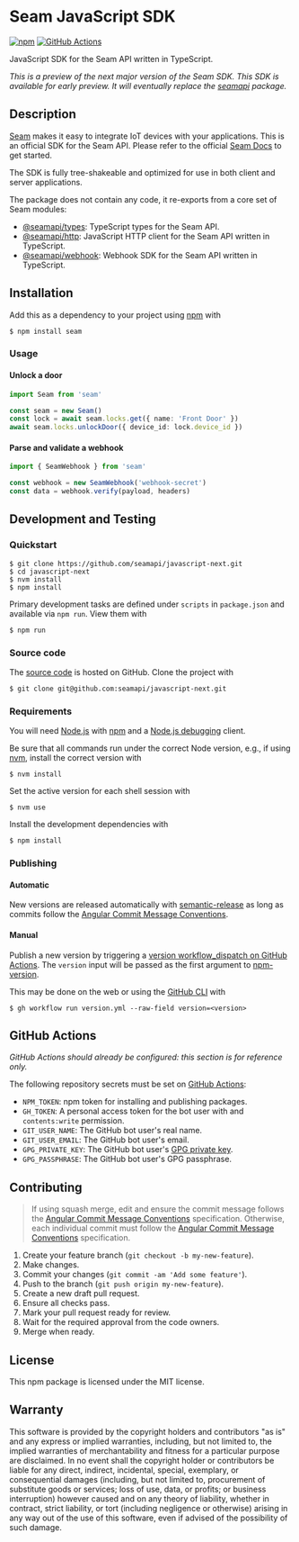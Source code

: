 # Seam JavaScript SDK

[![npm](https://img.shields.io/npm/v/seam.svg)](https://www.npmjs.com/package/seam)
[![GitHub Actions](https://github.com/seamapi/javascript-next/actions/workflows/check.yml/badge.svg)](https://github.com/seamapi/javascript-next/actions/workflows/check.yml)

JavaScript SDK for the Seam API written in TypeScript.

_This is a preview of the next major version of the Seam SDK.
This SDK is available for early preview.
It will eventually replace the [seamapi](https://github.com/seamapi/javascript/) package._

## Description

[Seam] makes it easy to integrate IoT devices with your applications.
This is an official SDK for the Seam API.
Please refer to the official [Seam Docs] to get started.

The SDK is fully tree-shakeable
and optimized for use in both client and server applications.

The package does not contain any code, it re-exports from a core set of Seam modules:

- [@seamapi/types]: TypeScript types for the Seam API.
- [@seamapi/http]: JavaScript HTTP client for the Seam API written in TypeScript.
- [@seamapi/webhook]: Webhook SDK for the Seam API written in TypeScript.

[Seam]: https://www.seam.co/
[Seam Docs]: https://docs.seam.co/latest/
[@seamapi/types]: https://github.com/seamapi/types
[@seamapi/http]: https://github.com/seamapi/javascript-http
[@seamapi/webhook]: https://github.com/seamapi/javascript-webhook

## Installation

Add this as a dependency to your project using [npm] with

```
$ npm install seam
```

[npm]: https://www.npmjs.com/

### Usage

#### Unlock a door

```ts
import Seam from 'seam'

const seam = new Seam()
const lock = await seam.locks.get({ name: 'Front Door' })
await seam.locks.unlockDoor({ device_id: lock.device_id })
```

#### Parse and validate a webhook

```ts
import { SeamWebhook } from 'seam'

const webhook = new SeamWebhook('webhook-secret')
const data = webhook.verify(payload, headers)
```

## Development and Testing

### Quickstart

```
$ git clone https://github.com/seamapi/javascript-next.git
$ cd javascript-next
$ nvm install
$ npm install
```

Primary development tasks are defined under `scripts` in `package.json`
and available via `npm run`.
View them with

```
$ npm run
```

### Source code

The [source code] is hosted on GitHub.
Clone the project with

```
$ git clone git@github.com:seamapi/javascript-next.git
```

[source code]: https://github.com/seamapi/javascript-next

### Requirements

You will need [Node.js] with [npm] and a [Node.js debugging] client.

Be sure that all commands run under the correct Node version, e.g.,
if using [nvm], install the correct version with

```
$ nvm install
```

Set the active version for each shell session with

```
$ nvm use
```

Install the development dependencies with

```
$ npm install
```

[Node.js]: https://nodejs.org/
[Node.js debugging]: https://nodejs.org/en/docs/guides/debugging-getting-started/
[npm]: https://www.npmjs.com/
[nvm]: https://github.com/creationix/nvm

### Publishing

#### Automatic

New versions are released automatically with [semantic-release]
as long as commits follow the [Angular Commit Message Conventions].

[Angular Commit Message Conventions]: https://semantic-release.gitbook.io/semantic-release/#commit-message-format
[semantic-release]: https://semantic-release.gitbook.io/

#### Manual

Publish a new version by triggering a [version workflow_dispatch on GitHub Actions].
The `version` input will be passed as the first argument to [npm-version].

This may be done on the web or using the [GitHub CLI] with

```
$ gh workflow run version.yml --raw-field version=<version>
```

[GitHub CLI]: https://cli.github.com/
[npm-version]: https://docs.npmjs.com/cli/version
[version workflow_dispatch on GitHub Actions]: https://github.com/seamapi/javascript-next/actions?query=workflow%3Aversion

## GitHub Actions

_GitHub Actions should already be configured: this section is for reference only._

The following repository secrets must be set on [GitHub Actions]:

- `NPM_TOKEN`: npm token for installing and publishing packages.
- `GH_TOKEN`: A personal access token for the bot user with
  and `contents:write` permission.
- `GIT_USER_NAME`: The GitHub bot user's real name.
- `GIT_USER_EMAIL`: The GitHub bot user's email.
- `GPG_PRIVATE_KEY`: The GitHub bot user's [GPG private key].
- `GPG_PASSPHRASE`: The GitHub bot user's GPG passphrase.

[GitHub Actions]: https://github.com/features/actions
[GPG private key]: https://github.com/marketplace/actions/import-gpg#prerequisites

## Contributing

> If using squash merge, edit and ensure the commit message follows the [Angular Commit Message Conventions] specification.
> Otherwise, each individual commit must follow the [Angular Commit Message Conventions] specification.

1. Create your feature branch (`git checkout -b my-new-feature`).
2. Make changes.
3. Commit your changes (`git commit -am 'Add some feature'`).
4. Push to the branch (`git push origin my-new-feature`).
5. Create a new draft pull request.
6. Ensure all checks pass.
7. Mark your pull request ready for review.
8. Wait for the required approval from the code owners.
9. Merge when ready.

[Angular Commit Message Conventions]: https://semantic-release.gitbook.io/semantic-release/#commit-message-format

## License

This npm package is licensed under the MIT license.

## Warranty

This software is provided by the copyright holders and contributors "as is" and
any express or implied warranties, including, but not limited to, the implied
warranties of merchantability and fitness for a particular purpose are
disclaimed. In no event shall the copyright holder or contributors be liable for
any direct, indirect, incidental, special, exemplary, or consequential damages
(including, but not limited to, procurement of substitute goods or services;
loss of use, data, or profits; or business interruption) however caused and on
any theory of liability, whether in contract, strict liability, or tort
(including negligence or otherwise) arising in any way out of the use of this
software, even if advised of the possibility of such damage.
